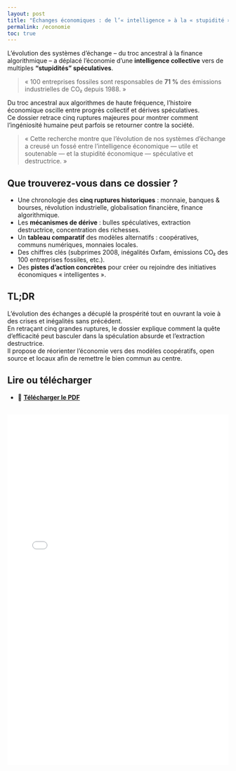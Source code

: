 ```yaml
---
layout: post
title: "Échanges économiques : de l’« intelligence » à la « stupidité » économique"
permalink: /economie
toc: true
---
```


L’évolution des systèmes d’échange – du troc ancestral à la finance algorithmique – a déplacé l’économie d’une **intelligence collective** vers de multiples **“stupidités” spéculatives**.

> « 100 entreprises fossiles sont responsables de **71 %** des émissions industrielles de CO₂ depuis 1988. »

Du troc ancestral aux algorithmes de haute fréquence, l’histoire économique oscille entre progrès collectif et dérives spéculatives.  
Ce dossier retrace cinq ruptures majeures pour montrer comment l’ingéniosité humaine peut parfois se retourner contre la société.

> « Cette recherche montre que l’évolution de nos systèmes d’échange a creusé un fossé entre l’intelligence économique — utile et soutenable — et la stupidité économique — spéculative et destructrice. » 

## Que trouverez-vous dans ce dossier ?

- Une chronologie des **cinq ruptures historiques** : monnaie, banques & bourses, révolution industrielle, globalisation financière, finance algorithmique.  
- Les **mécanismes de dérive** : bulles spéculatives, extraction destructrice, concentration des richesses.  
- Un **tableau comparatif** des modèles alternatifs : coopératives, communs numériques, monnaies locales.  
- Des chiffres clés (subprimes 2008, inégalités Oxfam, émissions CO₂ des 100 entreprises fossiles, etc.).  
- Des **pistes d’action concrètes** pour créer ou rejoindre des initiatives économiques « intelligentes ».

## TL;DR

L’évolution des échanges a décuplé la prospérité tout en ouvrant la voie à des crises et inégalités sans précédent.  
En retraçant cinq grandes ruptures, le dossier explique comment la quête d’efficacité peut basculer dans la spéculation absurde et l’extraction destructrice.  
Il propose de réorienter l’économie vers des modèles coopératifs, open source et locaux afin de remettre le bien commun au centre.

## Lire ou télécharger
- 📄 **[Télécharger le PDF](assets/pdf/economie.pdf)**

<iframe
  src="/assets/pdf/economie.pdf#toolbar=1"
  width="100%"
  height="800"
  style="border: none; margin-top: 1rem;"
  title="Échanges économiques – dossier PDF">
</iframe>
